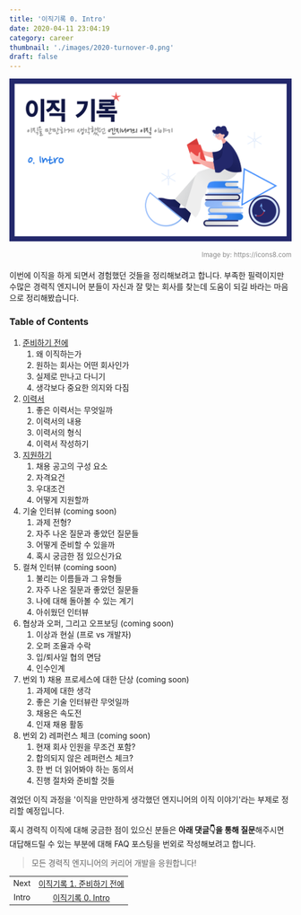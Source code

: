 ```yaml
---
title: '이직기록 0. Intro'
date: 2020-04-11 23:04:19
category: career
thumbnail: './images/2020-turnover-0.png'
draft: false
---
```


![2020-turnover-0](./images/2020-turnover-0.png)

<div style="opacity: 0.5" align="right">
    <sup>Image by: <a>https://icons8.com</a></sup>
</div>

이번에 이직을 하게 되면서 경험했던 것들을 정리해보려고 합니다. 부족한 필력이지만 수많은 경력직 엔지니어 분들이 자신과 잘 맞는 회사를 찾는데 도움이 되길 바라는 마음으로 정리해봤습니다.

### Table of Contents

1. [준비하기 전에](https://jbee.io/career/2020-turnover-1/)
   1. 왜 이직하는가
   2. 원하는 회사는 어떤 회사인가
   3. 실제로 만나고 다니기
   4. 생각보다 중요한 의지와 다짐
2. [이력서](https://jbee.io/career/2020-turnover-2/)
   1. 좋은 이력서는 무엇일까
   2. 이력서의 내용
   3. 이력서의 형식
   4. 이력서 작성하기
3. [지원하기](https://jbee.io/career/2020-turnover-3/)
   1. 채용 공고의 구성 요소
   2. 자격요건
   3. 우대조건
   4. 어떻게 지원할까
4. 기술 인터뷰 (coming soon)
   1. 과제 전형?
   2. 자주 나온 질문과 좋았던 질문들
   3. 어떻게 준비할 수 있을까
   4. 혹시 궁금한 점 있으신가요
5. 컬쳐 인터뷰 (coming soon)
   1. 불리는 이름들과 그 유형들
   2. 자주 나온 질문과 좋았던 질문들
   3. 나에 대해 돌아볼 수 있는 계기
   4. 아쉬웠던 인터뷰
6. 협상과 오퍼, 그리고 오프보딩 (coming soon)
   1. 이상과 현실 (프로 vs 개발자)
   2. 오퍼 조율과 수락
   3. 입/퇴사일 협의 면담
   4. 인수인계
7. 번외 1) 채용 프로세스에 대한 단상 (coming soon)
   1. 과제에 대한 생각
   2. 좋은 기술 인터뷰란 무엇일까
   3. 채용은 속도전
   4. 인재 채용 활동
8. 번외 2) 레퍼런스 체크 (coming soon)
   1. 현재 회사 인원을 무조건 포함?
   2. 합의되지 않은 레퍼런스 체크?
   3. 한 번 더 읽어봐야 하는 동의서
   4. 진행 절차와 준비할 것들

겪었던 이직 과정을 '이직을 만만하게 생각했던 엔지니어의 이직 이야기'라는 부제로 정리할 예정입니다.

혹시 경력직 이직에 대해 궁금한 점이 있으신 분들은 **아래 댓글👇을 통해 질문**해주시면 대답해드릴 수 있는 부분에 대해 FAQ 포스팅을 번외로 작성해보려고 합니다.

> 모든 경력직 엔지니어의 커리어 개발을 응원합니다!

|       |                                                                      |
| :---: | :------------------------------------------------------------------: |
| Next  | [이직기록 1. 준비하기 전에](https://jbee.io/career/2020-turnover-1/) |
| Intro |     [이직기록 0. Intro](https://jbee.io/career/2020-turnover-0/)     |
